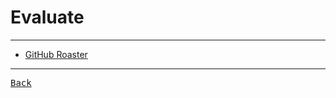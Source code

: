 # Evaluate

---

- [GitHub Roaster](https://github-roast.pages.dev/)

---

[<kbd> Back </kbd>](./../Github.md)
